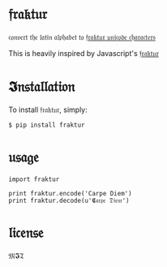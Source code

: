 # 𝔣𝔯𝔞𝔨𝔱𝔲𝔯

𝔠𝔬𝔫𝔳𝔢𝔯𝔱 𝔱𝔥𝔢 𝔩𝔞𝔱𝔦𝔫 𝔞𝔩𝔭𝔥𝔞𝔟𝔢𝔱 𝔱𝔬
[𝔣𝔯𝔞𝔨𝔱𝔲𝔯 𝔲𝔫𝔦𝔠𝔬𝔡𝔢 𝔠𝔥𝔞𝔯𝔞𝔠𝔱𝔢𝔯𝔰](http://www.fileformat.info/info/unicode/char/search.htm?q=fraktur&preview=entity)

This is heavily inspired by Javascript's [𝔣𝔯𝔞𝔨𝔱𝔲𝔯](https://github.com/substack/fraktur)

# 𝕴𝔫𝔰𝔱𝔞𝔩𝔩𝔞𝔱𝔦𝔬𝔫

To install 𝔣𝔯𝔞𝔨𝔱𝔲𝔯, simply:

    $ pip install fraktur

# 𝔲𝔰𝔞𝔤𝔢

    import fraktur

    print fraktur.encode('Carpe Diem')
    print fraktur.decode(u'𝕮𝔞𝔯𝔭𝔢 𝔇𝔦𝔢𝔪')

# 𝔩𝔦𝔠𝔢𝔫𝔰𝔢

𝔐𝕴𝔗
